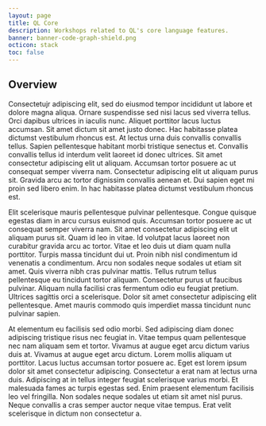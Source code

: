 ```yaml
---
layout: page
title: QL Core
description: Workshops related to QL's core language features.
banner: banner-code-graph-shield.png
octicon: stack
toc: false
---
```


## Overview

Consectetujr adipiscing elit, sed do eiusmod tempor incididunt ut labore et dolore magna aliqua. Ornare suspendisse sed nisi lacus sed viverra tellus. Orci dapibus ultrices in iaculis nunc. Aliquet porttitor lacus luctus accumsan. Sit amet dictum sit amet justo donec. Hac habitasse platea dictumst vestibulum rhoncus est. At lectus urna duis convallis convallis tellus. Sapien pellentesque habitant morbi tristique senectus et. Convallis convallis tellus id interdum velit laoreet id donec ultrices. Sit amet consectetur adipiscing elit ut aliquam. Accumsan tortor posuere ac ut consequat semper viverra nam. Consectetur adipiscing elit ut aliquam purus sit. Gravida arcu ac tortor dignissim convallis aenean et. Dui sapien eget mi proin sed libero enim. In hac habitasse platea dictumst vestibulum rhoncus est.

Elit scelerisque mauris pellentesque pulvinar pellentesque. Congue quisque egestas diam in arcu cursus euismod quis. Accumsan tortor posuere ac ut consequat semper viverra nam. Sit amet consectetur adipiscing elit ut aliquam purus sit. Quam id leo in vitae. Id volutpat lacus laoreet non curabitur gravida arcu ac tortor. Vitae et leo duis ut diam quam nulla porttitor. Turpis massa tincidunt dui ut. Proin nibh nisl condimentum id venenatis a condimentum. Arcu non sodales neque sodales ut etiam sit amet. Quis viverra nibh cras pulvinar mattis. Tellus rutrum tellus pellentesque eu tincidunt tortor aliquam. Consectetur purus ut faucibus pulvinar. Aliquam nulla facilisi cras fermentum odio eu feugiat pretium. Ultrices sagittis orci a scelerisque. Dolor sit amet consectetur adipiscing elit pellentesque. Amet mauris commodo quis imperdiet massa tincidunt nunc pulvinar sapien.

At elementum eu facilisis sed odio morbi. Sed adipiscing diam donec adipiscing tristique risus nec feugiat in. Vitae tempus quam pellentesque nec nam aliquam sem et tortor. Vivamus at augue eget arcu dictum varius duis at. Vivamus at augue eget arcu dictum. Lorem mollis aliquam ut porttitor. Lacus luctus accumsan tortor posuere ac. Eget est lorem ipsum dolor sit amet consectetur adipiscing. Consectetur a erat nam at lectus urna duis. Adipiscing at in tellus integer feugiat scelerisque varius morbi. Et malesuada fames ac turpis egestas sed. Enim praesent elementum facilisis leo vel fringilla. Non sodales neque sodales ut etiam sit amet nisl purus. Neque convallis a cras semper auctor neque vitae tempus. Erat velit scelerisque in dictum non consectetur a.
